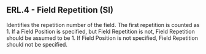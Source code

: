 ## ERL.4 - Field Repetition (SI)

Identifies the repetition number of the field. The first repetition is counted as 1. If a Field Position is specified, but Field Repetition is not, Field Repetition should be assumed to be 1. If Field Position is not specified, Field Repetition should not be specified.
